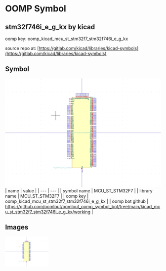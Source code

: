 # OOMP Symbol  
## stm32f746i_e_g_kx  by kicad  
  
oomp key: oomp_kicad_mcu_st_stm32f7_stm32f746i_e_g_kx  
  
source repo at: [https://gitlab.com/kicad/libraries/kicad-symbols](https://gitlab.com/kicad/libraries/kicad-symbols)  
## Symbol  
  
[![working.png](working_600.png)](working.png)  
| name | value | 
| --- | --- | 
| symbol name | MCU_ST_STM32F7 | 
| library name | MCU_ST_STM32F7 | 
| oomp key | oomp_kicad_mcu_st_stm32f7_stm32f746i_e_g_kx | 
| oomp bot github | https://github.com/oomlout/oomlout_oomp_symbol_bot/tree/main/kicad_mcu_st_stm32f7_stm32f746i_e_g_kx/working | 
## Images  
  
[![working.png](working_140.png)](working.png)  
